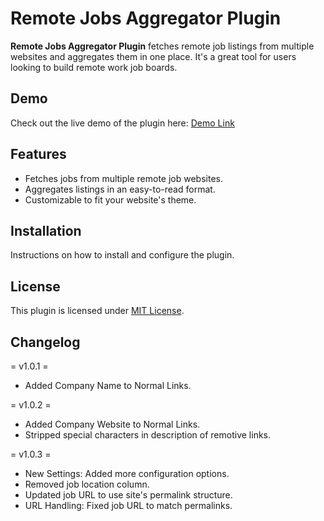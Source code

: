 # Remote Jobs Aggregator Plugin

**Remote Jobs Aggregator Plugin** fetches remote job listings from multiple websites and aggregates them in one place. It's a great tool for users looking to build remote work job boards.

## Demo
Check out the live demo of the plugin here:
[Demo Link](https://jobs.bgathuita.com)

## Features
- Fetches jobs from multiple remote job websites.
- Aggregates listings in an easy-to-read format.
- Customizable to fit your website's theme.

## Installation
Instructions on how to install and configure the plugin.

## License
This plugin is licensed under [MIT License](LICENSE).

## Changelog
= v1.0.1 =
* Added Company Name to Normal Links.

= v1.0.2 =
* Added Company Website to Normal Links.
* Stripped special characters in description of remotive links.

= v1.0.3 =
* New Settings: Added more configuration options.
* Removed job location column.
* Updated job URL to use site's permalink structure.
* URL Handling: Fixed job URL to match permalinks.
